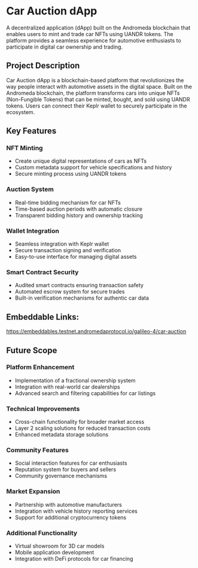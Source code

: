# Car Auction dApp

A decentralized application (dApp) built on the Andromeda blockchain that enables users to mint and trade car NFTs using UANDR tokens. The platform provides a seamless experience for automotive enthusiasts to participate in digital car ownership and trading.

## Project Description

Car Auction dApp is a blockchain-based platform that revolutionizes the way people interact with automotive assets in the digital space. Built on the Andromeda blockchain, the platform transforms cars into unique NFTs (Non-Fungible Tokens) that can be minted, bought, and sold using UANDR tokens. Users can connect their Keplr wallet to securely participate in the ecosystem.

## Key Features

### NFT Minting
- Create unique digital representations of cars as NFTs
- Custom metadata support for vehicle specifications and history
- Secure minting process using UANDR tokens

### Auction System
- Real-time bidding mechanism for car NFTs
- Time-based auction periods with automatic closure
- Transparent bidding history and ownership tracking

### Wallet Integration
- Seamless integration with Keplr wallet
- Secure transaction signing and verification
- Easy-to-use interface for managing digital assets

### Smart Contract Security
- Audited smart contracts ensuring transaction safety
- Automated escrow system for secure trades
- Built-in verification mechanisms for authentic car data


## Embeddable Links:
https://embeddables.testnet.andromedaprotocol.io/galileo-4/car-auction

## Future Scope

### Platform Enhancement
- Implementation of a fractional ownership system
- Integration with real-world car dealerships
- Advanced search and filtering capabilities for car listings

### Technical Improvements
- Cross-chain functionality for broader market access
- Layer 2 scaling solutions for reduced transaction costs
- Enhanced metadata storage solutions

### Community Features
- Social interaction features for car enthusiasts
- Reputation system for buyers and sellers
- Community governance mechanisms

### Market Expansion
- Partnership with automotive manufacturers
- Integration with vehicle history reporting services
- Support for additional cryptocurrency tokens

### Additional Functionality
- Virtual showroom for 3D car models
- Mobile application development
- Integration with DeFi protocols for car financing
